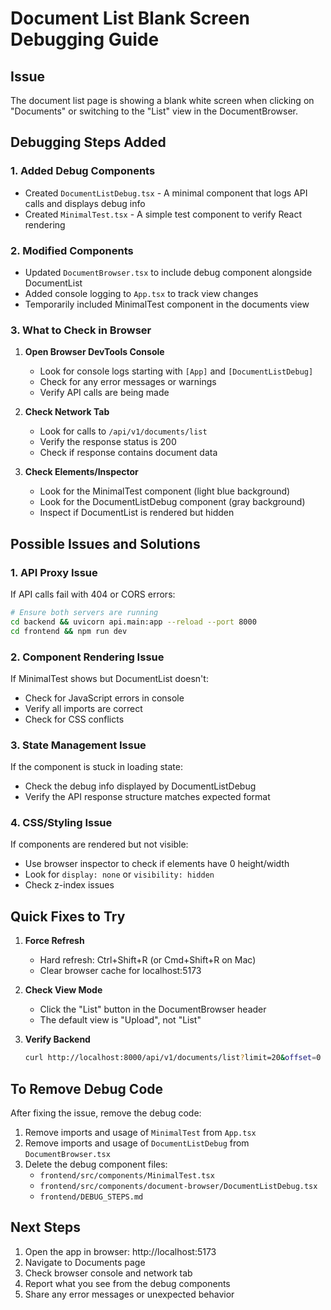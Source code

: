 # Document List Blank Screen Debugging Guide

## Issue
The document list page is showing a blank white screen when clicking on "Documents" or switching to the "List" view in the DocumentBrowser.

## Debugging Steps Added

### 1. Added Debug Components
- Created `DocumentListDebug.tsx` - A minimal component that logs API calls and displays debug info
- Created `MinimalTest.tsx` - A simple test component to verify React rendering

### 2. Modified Components
- Updated `DocumentBrowser.tsx` to include debug component alongside DocumentList
- Added console logging to `App.tsx` to track view changes
- Temporarily included MinimalTest component in the documents view

### 3. What to Check in Browser

1. **Open Browser DevTools Console**
   - Look for console logs starting with `[App]` and `[DocumentListDebug]`
   - Check for any error messages or warnings
   - Verify API calls are being made

2. **Check Network Tab**
   - Look for calls to `/api/v1/documents/list`
   - Verify the response status is 200
   - Check if response contains document data

3. **Check Elements/Inspector**
   - Look for the MinimalTest component (light blue background)
   - Look for the DocumentListDebug component (gray background)
   - Inspect if DocumentList is rendered but hidden

## Possible Issues and Solutions

### 1. **API Proxy Issue**
If API calls fail with 404 or CORS errors:
```bash
# Ensure both servers are running
cd backend && uvicorn api.main:app --reload --port 8000
cd frontend && npm run dev
```

### 2. **Component Rendering Issue**
If MinimalTest shows but DocumentList doesn't:
- Check for JavaScript errors in console
- Verify all imports are correct
- Check for CSS conflicts

### 3. **State Management Issue**
If the component is stuck in loading state:
- Check the debug info displayed by DocumentListDebug
- Verify the API response structure matches expected format

### 4. **CSS/Styling Issue**
If components are rendered but not visible:
- Use browser inspector to check if elements have 0 height/width
- Look for `display: none` or `visibility: hidden`
- Check z-index issues

## Quick Fixes to Try

1. **Force Refresh**
   - Hard refresh: Ctrl+Shift+R (or Cmd+Shift+R on Mac)
   - Clear browser cache for localhost:5173

2. **Check View Mode**
   - Click the "List" button in the DocumentBrowser header
   - The default view is "Upload", not "List"

3. **Verify Backend**
   ```bash
   curl http://localhost:8000/api/v1/documents/list?limit=20&offset=0
   ```

## To Remove Debug Code

After fixing the issue, remove the debug code:

1. Remove imports and usage of `MinimalTest` from `App.tsx`
2. Remove imports and usage of `DocumentListDebug` from `DocumentBrowser.tsx`
3. Delete the debug component files:
   - `frontend/src/components/MinimalTest.tsx`
   - `frontend/src/components/document-browser/DocumentListDebug.tsx`
   - `frontend/DEBUG_STEPS.md`

## Next Steps

1. Open the app in browser: http://localhost:5173
2. Navigate to Documents page
3. Check browser console and network tab
4. Report what you see from the debug components
5. Share any error messages or unexpected behavior